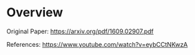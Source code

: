 # Overview

Original Paper: https://arxiv.org/pdf/1609.02907.pdf
<br>

References: https://www.youtube.com/watch?v=eybCCtNKwzA
